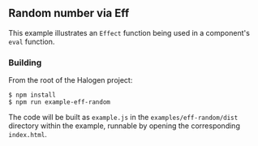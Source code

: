 ## Random number via Eff

This example illustrates an `Effect` function being used in a component's `eval` function.

### Building

From the root of the Halogen project:

```
$ npm install
$ npm run example-eff-random
```

The code will be built as `example.js` in the `examples/eff-random/dist` directory within the example, runnable by opening the corresponding `index.html`.

